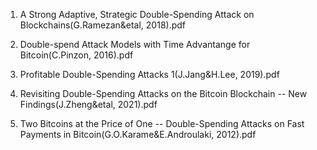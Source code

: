 1. A Strong Adaptive, Strategic Double-Spending Attack on Blockchains(G.Ramezan&etal, 2018).pdf

2. Double-spend Attack Models with Time Advantange for Bitcoin(C.Pinzon, 2016).pdf

3. Profitable Double-Spending Attacks 1(J.Jang&H.Lee, 2019).pdf

4. Revisiting Double-Spending Attacks on the Bitcoin Blockchain -- New Findings(J.Zheng&etal, 2021).pdf

5. Two Bitcoins at the Price of One -- Double-Spending Attacks on Fast Payments in Bitcoin(G.O.Karame&E.Androulaki, 2012).pdf
